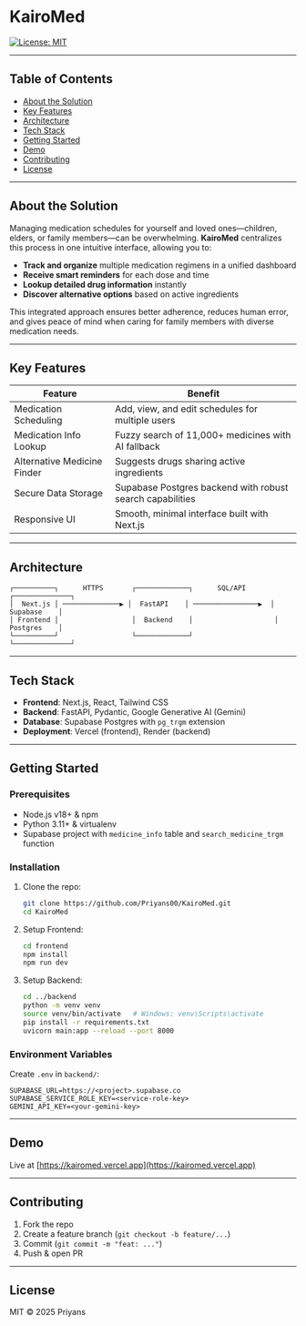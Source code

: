 # KairoMed

[![License: MIT](https://img.shields.io/badge/License-MIT-blue.svg)](LICENSE)

---

## Table of Contents

* [About the Solution](#about-the-solution)
* [Key Features](#key-features)
* [Architecture](#architecture)
* [Tech Stack](#tech-stack)
* [Getting Started](#getting-started)
* [Demo](#demo)
* [Contributing](#contributing)
* [License](#license)

---

## About the Solution

Managing medication schedules for yourself and loved ones—children, elders, or family members—can be overwhelming. **KairoMed** centralizes this process in one intuitive interface, allowing you to:

* **Track and organize** multiple medication regimens in a unified dashboard
* **Receive smart reminders** for each dose and time
* **Lookup detailed drug information** instantly
* **Discover alternative options** based on active ingredients

This integrated approach ensures better adherence, reduces human error, and gives peace of mind when caring for family members with diverse medication needs.

---

## Key Features

| Feature                     | Benefit                                                   |
| --------------------------- | --------------------------------------------------------- |
| Medication Scheduling       | Add, view, and edit schedules for multiple users          |
| Medication Info Lookup      | Fuzzy search of 11,000+ medicines with AI fallback        |
| Alternative Medicine Finder | Suggests drugs sharing active ingredients                 |
| Secure Data Storage         | Supabase Postgres backend with robust search capabilities |
| Responsive UI               | Smooth, minimal interface built with Next.js              |

---

## Architecture

```
┌──────────┐      HTTPS       ┌─────────────┐      SQL/API       ┌──────────────┐
│  Next.js │ ──────────────▶ │  FastAPI    │ ────────────────▶  │  Supabase    │
│ Frontend │                  │  Backend    │                    │  Postgres    │
└──────────┘                  └─────────────┘                    └──────────────┘
```

---

## Tech Stack

* **Frontend**: Next.js, React, Tailwind CSS
* **Backend**: FastAPI, Pydantic, Google Generative AI (Gemini)
* **Database**: Supabase Postgres with `pg_trgm` extension
* **Deployment**: Vercel (frontend), Render (backend)

---

## Getting Started

### Prerequisites

* Node.js v18+ & npm
* Python 3.11+ & virtualenv
* Supabase project with `medicine_info` table and `search_medicine_trgm` function

### Installation

1. Clone the repo:

   ```bash
   git clone https://github.com/Priyans00/KairoMed.git
   cd KairoMed
   ```
2. Setup Frontend:

   ```bash
   cd frontend
   npm install
   npm run dev
   ```
3. Setup Backend:

   ```bash
   cd ../backend
   python -m venv venv
   source venv/bin/activate   # Windows: venv\Scripts\activate
   pip install -r requirements.txt
   uvicorn main:app --reload --port 8000
   ```

### Environment Variables

Create `.env` in `backend/`:

```
SUPABASE_URL=https://<project>.supabase.co
SUPABASE_SERVICE_ROLE_KEY=<service-role-key>
GEMINI_API_KEY=<your-gemini-key>
```

---

## Demo

Live at [https://kairomed.vercel.app](https://kairomed.vercel.app)

---

## Contributing

1. Fork the repo
2. Create a feature branch (`git checkout -b feature/...`)
3. Commit (`git commit -m "feat: ..."`)
4. Push & open PR

---

## License

MIT © 2025 Priyans
